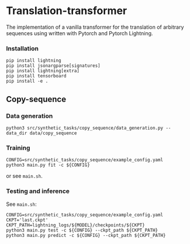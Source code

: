 # Translation-transformer

The implementation of a vanilla transformer for the translation of arbitrary sequences using written with Pytorch and
Pytorch Lightning.

### Installation

```
pip install lightning
pip install jsonargparse[signatures]
pip install lightning[extra]
pip install tensorboard
pip install -e .
```

## Copy-sequence

### Data generation

```
python3 src/synthetic_tasks/copy_sequence/data_generation.py --data_dir data/copy_sequence
```

### Training

```
CONFIG=src/synthetic_tasks/copy_sequence/example_config.yaml
python3 main.py fit -c ${CONFIG}
```

or see `main.sh`.

### Testing and inference

See `main.sh`:

```
CONFIG=src/synthetic_tasks/copy_sequence/example_config.yaml
CKPT='last.ckpt'
CKPT_PATH=lightning_logs/${MODEL}/checkpoints/${CKPT}
python3 main.py test -c ${CONFIG} --ckpt_path ${CKPT_PATH}
python3 main.py predict -c ${CONFIG} --ckpt_path ${CKPT_PATH}
```
